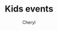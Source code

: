 ---
layout: post
title: Kids events
author: Cheryl
section: calendar
categories: [calendar, cheryl]
audience: ''
keywords: ''
goals: ''
actions: ''
---